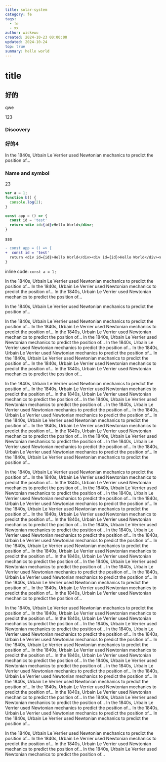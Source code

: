 ```yaml
---
title: solar-system
category: fe
tags:
  - fe
  - xx
author: wiskewu
created: 2024-10-23 00:00:00
updated: 2024-10-24
top: true
summary: hello world
---
```


# title

## 好的
qwe

123

### Discovery



### 好的4
In the 1840s, Urbain Le Verrier used Newtonian mechanics to predict the
position of…

### Name and symbol

<p class="see">23</p>

```js
var a = 1;
function b() {
  console.log(2);
}
```

```jsx
const app = () => {
  const id = 'test'
  return <div id={id}>Hello World</div>;
}
```

sss

```diff {3-4}
- const app = () => {
+  const id = 'test'
  return <div id={id}>Hello World</div><div id={id}>Hello World</div><div id={id}>Hello World</div><div id={id}>Hello World</div>;
}
```

inline code: `const a = 1;`

In the 1840s, Urbain Le Verrier used Newtonian mechanics to predict the
position of…
In the 1840s, Urbain Le Verrier used Newtonian mechanics to predict the
position of…
In the 1840s, Urbain Le Verrier used Newtonian mechanics to predict the
position of…

In the 1840s, Urbain Le Verrier used Newtonian mechanics to predict the
position of…

In the 1840s, Urbain Le Verrier used Newtonian mechanics to predict the
position of…
In the 1840s, Urbain Le Verrier used Newtonian mechanics to predict the
position of…
In the 1840s, Urbain Le Verrier used Newtonian mechanics to predict the
position of…
In the 1840s, Urbain Le Verrier used Newtonian mechanics to predict the
position of…
In the 1840s, Urbain Le Verrier used Newtonian mechanics to predict the
position of…
In the 1840s, Urbain Le Verrier used Newtonian mechanics to predict the
position of…
In the 1840s, Urbain Le Verrier used Newtonian mechanics to predict the
position of…
In the 1840s, Urbain Le Verrier used Newtonian mechanics to predict the
position of…
In the 1840s, Urbain Le Verrier used Newtonian mechanics to predict the
position of…

In the 1840s, Urbain Le Verrier used Newtonian mechanics to predict the
position of…
In the 1840s, Urbain Le Verrier used Newtonian mechanics to predict the
position of…
In the 1840s, Urbain Le Verrier used Newtonian mechanics to predict the
position of…
In the 1840s, Urbain Le Verrier used Newtonian mechanics to predict the
position of…
In the 1840s, Urbain Le Verrier used Newtonian mechanics to predict the
position of…
In the 1840s, Urbain Le Verrier used Newtonian mechanics to predict the
position of…
In the 1840s, Urbain Le Verrier used Newtonian mechanics to predict the
position of…
In the 1840s, Urbain Le Verrier used Newtonian mechanics to predict the
position of…
In the 1840s, Urbain Le Verrier used Newtonian mechanics to predict the
position of…
In the 1840s, Urbain Le Verrier used Newtonian mechanics to predict the
position of…
In the 1840s, Urbain Le Verrier used Newtonian mechanics to predict the
position of…
In the 1840s, Urbain Le Verrier used Newtonian mechanics to predict the
position of…
In the 1840s, Urbain Le Verrier used Newtonian mechanics to predict the
position of…

In the 1840s, Urbain Le Verrier used Newtonian mechanics to predict the
position of…
In the 1840s, Urbain Le Verrier used Newtonian mechanics to predict the
position of…
In the 1840s, Urbain Le Verrier used Newtonian mechanics to predict the
position of…
In the 1840s, Urbain Le Verrier used Newtonian mechanics to predict the
position of…
In the 1840s, Urbain Le Verrier used Newtonian mechanics to predict the
position of…
In the 1840s, Urbain Le Verrier used Newtonian mechanics to predict the
position of…
In the 1840s, Urbain Le Verrier used Newtonian mechanics to predict the
position of…
In the 1840s, Urbain Le Verrier used Newtonian mechanics to predict the
position of…
In the 1840s, Urbain Le Verrier used Newtonian mechanics to predict the
position of…
In the 1840s, Urbain Le Verrier used Newtonian mechanics to predict the
position of…
In the 1840s, Urbain Le Verrier used Newtonian mechanics to predict the
position of…
In the 1840s, Urbain Le Verrier used Newtonian mechanics to predict the
position of…
In the 1840s, Urbain Le Verrier used Newtonian mechanics to predict the
position of…
In the 1840s, Urbain Le Verrier used Newtonian mechanics to predict the
position of…
In the 1840s, Urbain Le Verrier used Newtonian mechanics to predict the
position of…
In the 1840s, Urbain Le Verrier used Newtonian mechanics to predict the
position of…
In the 1840s, Urbain Le Verrier used Newtonian mechanics to predict the
position of…
In the 1840s, Urbain Le Verrier used Newtonian mechanics to predict the
position of…
In the 1840s, Urbain Le Verrier used Newtonian mechanics to predict the
position of…
In the 1840s, Urbain
 Le Verrier used Newtonian mechanics to predict the
position of…
In the 1840s, Urbain Le Verrier used Newtonian mechanics to predict the
position of…

In the 1840s, Urbain Le Verrier used Newtonian mechanics to predict the
position of…
In the 1840s, Urbain Le Verrier used Newtonian mechanics to predict the
position of…
In the 1840s, Urbain Le Verrier used Newtonian mechanics to predict the
position of…
In the 1840s, Urbain Le Verrier used Newtonian mechanics to predict the
position of…
In the 1840s, Urbain Le Verrier used Newtonian mechanics to predict the
position of…
In the 1840s, Urbain Le Verrier used Newtonian mechanics to predict the
position of…
In the 1840s, Urbain Le Verrier used Newtonian mechanics to predict the
position of…
In the 1840s, Urbain Le Verrier used Newtonian mechanics to predict the
position of…
In the 1840s, Urbain Le Verrier used Newtonian mechanics to predict the
position of…
In the 1840s, Urbain Le Verrier used Newtonian mechanics to predict the
position of…
In the 1840s, Urbain Le Verrier used Newtonian mechanics to predict the
position of…
In the 1840s, Urbain Le Verrier used Newtonian mechanics to predict the
position of…
In the 1840s, Urbain Le Verrier used Newtonian mechanics to predict the
position of…
In the 1840s, Urbain Le Verrier used Newtonian mechanics to predict the
position of…
In the 1840s, Urbain Le Verrier used Newtonian mechanics to predict the
position of…
In the 1840s, Urbain Le Verrier used Newtonian mechanics to predict the
position of…
In the 1840s, Urbain Le Verrier used Newtonian mechanics to predict the
position of…
In the 1840s, Urbain Le Verrier used Newtonian mechanics to predict the
position of…
In the 1840s, Urbain Le Verrier used Newtonian mechanics to predict the
position of…

In the 1840s, Urbain Le Verrier used Newtonian mechanics to predict the
position of…
In the 1840s, Urbain Le Verrier used Newtonian mechanics to predict the
position of…
In the 1840s, Urbain Le Verrier used Newtonian mechanics to predict the
position of…
In the 1840s, Urbain Le Verrier used Newtonian mechanics to predict the
position of…